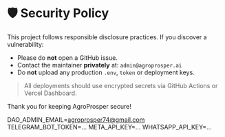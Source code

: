 # 🛡️ Security Policy

This project follows responsible disclosure practices. If you discover a vulnerability:

- Please do **not** open a GitHub issue.
- Contact the maintainer **privately** at: `admin@agroprosper.ai`
- Do **not** upload any production `.env`, `token` or deployment keys.

> All deployments should use encrypted secrets via GitHub Actions or Vercel Dashboard.

Thank you for keeping AgroProsper secure!

DAO_ADMIN_EMAIL=agroprosper74@gmail.com
TELEGRAM_BOT_TOKEN=...
META_API_KEY=...
WHATSAPP_API_KEY=...
